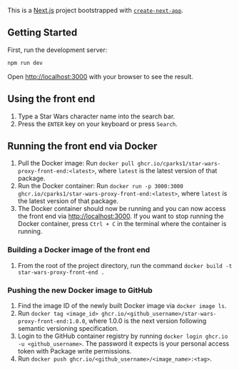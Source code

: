 This is a [Next.js](https://nextjs.org/) project bootstrapped with [`create-next-app`](https://github.com/vercel/next.js/tree/canary/packages/create-next-app).

## Getting Started

First, run the development server:

```bash
npm run dev
```

Open [http://localhost:3000](http://localhost:3000) with your browser to see the result.

## Using the front end
1. Type a Star Wars character name into the search bar.
2. Press the `ENTER` key on your keyboard or press `Search`.

## Running the front end via Docker
1. Pull the Docker image: Run `docker pull ghcr.io/cparks1/star-wars-proxy-front-end:<latest>`, where `latest` is the latest version of that package.
2. Run the Docker container: Run `docker run -p 3000:3000 ghcr.io/cparks1/star-wars-proxy-front-end:<latest>`, where `latest` is the latest version of that package.
3. The Docker container should now be running and you can now access the front end via [http://localhost:3000](http://localhost:3000). If you want to stop running the Docker container, press `Ctrl + C` in the terminal where the container is running.

### Building a Docker image of the front end
1. From the root of the project directory, run the command `docker build -t star-wars-proxy-front-end .`

### Pushing the new Docker image to GitHub
1. Find the image ID of the newly built Docker image via `docker image ls`.
2. Run `docker tag <image_id> ghcr.io/<github_username>/star-wars-proxy-front-end:1.0.0`, where 1.0.0 is the next version following semantic versioning specification.
3. Login to the GitHub container registry by running `docker login ghcr.io -u <github_username>`. The password it expects is your personal access token with Package write permissions.
4. Run `docker push ghcr.io/<github_username>/<image_name>:<tag>`.
